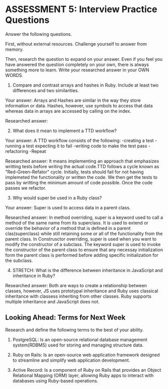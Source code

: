 # ASSESSMENT 5: Interview Practice Questions

Answer the following questions.

First, without external resources. Challenge yourself to answer from memory.

Then, research the question to expand on your answer. Even if you feel you have answered the question completely on your own, there is always something more to learn. Write your researched answer in your OWN WORDS.

1. Compare and contrast arrays and hashes in Ruby. Include at least two differences and two similarities.

Your answer: Arrays and Hashes are similar in the way they store information or data. Hashes, however, use symbols to access that data whereas data in arrays are accessed by calling on the index.

Researched answer:

2. What does it mean to implement a TTD workflow?

Your answer: A TTD workflow consists of the following:
-creating a test
-running a test expecting it to fail 
-writing code to make the test pass
-refactoring
-Repeat


Researched answer: It means implementing an approach that emphasizes writting tests before writing the actual code.TTD follows a cycle known as "Red-Green-Refator" cycle. Initially, tests should fail for not having implemeted the functionality or written the code. We then get the tests to pass by writting the minimum amount of code possible. Once the code passes we refactor.

3. Why would super be used in a Ruby class?

Your answer: Super is used to access data in a parent class.

Researched answer: In method overriding, super is a keyword used to call a method of the same name from its superclass. It is used to extend or override the behavior of a method that is defined in a parent clas(superclass) while still retaining some or all of the functionality from the parent class. In Construsctor overriding, super is used when you want to modify the constructor of a subclass. The keyword super is used to invoke the constructor of the parent class to ensure that any necessay initialization form the parent class is performed before adding specific initialization for the subclass.

4. STRETCH: What is the difference between inheritance in JavaScript and inheritance in Ruby?

Researched answer: Both are ways to create a relationship between classes, however, JS uses prototypal inheritance and Ruby uses classical inheritance with classess inheriting from other classes. Ruby supports multiple inheritance and JavaScript does not.

## Looking Ahead: Terms for Next Week

Research and define the following terms to the best of your ability.

1. PostgreSQL: Is an open-source relational database management system(RDBMS) used for storing and managing structure data.

2. Ruby on Rails: Is an open-source web application framework designed to streamline and simplify web application development.

3. Active Record: Is a component of Ruby on Rails that provides an Object Relational Mapping (ORM) layer, allowing Ruby apps to interact with databases using Ruby-based operations.

